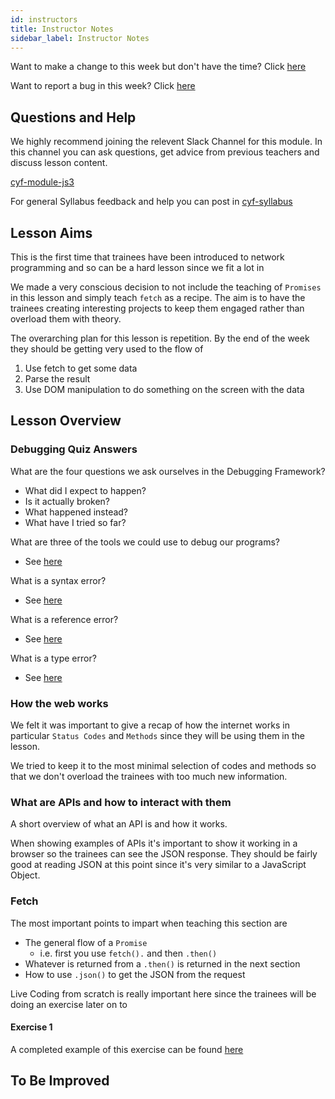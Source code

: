 ```yaml
---
id: instructors
title: Instructor Notes
sidebar_label: Instructor Notes
---
```


Want to make a change to this week but don't have the time? Click [here](https://github.com/CodeYourFuture/syllabus/issues/new?assignees=&labels=enhancement&template=change-request.md&title=)

Want to report a bug in this week? Click [here](https://github.com/CodeYourFuture/syllabus/issues/new?assignees=&labels=bug&template=bug-report.md&title=)

## Questions and Help

We highly recommend joining the relevent Slack Channel for this module. In this channel you can ask questions, get advice from previous teachers and discuss lesson content.

[cyf-module-js3](https://codeyourfuture.slack.com/archives/C7SLBMSJE)

For general Syllabus feedback and help you can post in [cyf-syllabus](https://codeyourfuture.slack.com/archives/C012UUW69S8)

## Lesson Aims

This is the first time that trainees have been introduced to network programming and so can be a hard lesson since we fit a lot in

We made a very conscious decision to not include the teaching of `Promises` in this lesson and simply teach `fetch` as a recipe. The aim is to have the trainees creating interesting projects to keep them engaged rather than overload them with theory.

The overarching plan for this lesson is repetition. By the end of the week they should be getting very used to the flow of

1. Use fetch to get some data
2. Parse the result
3. Use DOM manipulation to do something on the screen with the data

## Lesson Overview

### Debugging Quiz Answers

What are the four questions we ask ourselves in the Debugging Framework?

- What did I expect to happen?
- Is it actually broken?
- What happened instead?
- What have I tried so far?

What are three of the tools we could use to debug our programs?

- See [here](https://syllabus.codeyourfuture.io/js-core-3/week-1/lesson#tools)

What is a syntax error?

- See [here](https://syllabus.codeyourfuture.io/js-core-3/week-1/lesson#tools)

What is a reference error?

- See [here](https://syllabus.codeyourfuture.io/js-core-3/week-1/lesson#reference-errors)

What is a type error?

- See [here](https://syllabus.codeyourfuture.io/js-core-3/week-1/lesson#examples-of-type-errors)

### How the web works

We felt it was important to give a recap of how the internet works in particular `Status Codes` and `Methods` since they will be using them in the lesson.

We tried to keep it to the most minimal selection of codes and methods so that we don't overload the trainees with too much new information.

### What are APIs and how to interact with them

A short overview of what an API is and how it works.

When showing examples of APIs it's important to show it working in a browser so the trainees can see the JSON response. They should be fairly good at reading JSON at this point since it's very similar to a JavaScript Object.

### Fetch

The most important points to impart when teaching this section are

- The general flow of a `Promise`
  - i.e. first you use `fetch().` and then `.then()`
- Whatever is returned from a `.then()` is returned in the next section
- How to use `.json()` to get the JSON from the request

Live Coding from scratch is really important here since the trainees will be doing an exercise later on to

#### Exercise 1

A completed example of this exercise can be found [here](https://github.com/CodeYourFuture/completed-country-website)

## To Be Improved
